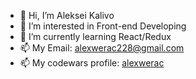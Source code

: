 - 👋 Hi, I’m Aleksei Kalivo
- 👀 I’m interested in Front-end Developing
- 🌱 I’m currently learning React/Redux
- 📫 My Email: alexwerac228@gmail.com
- 📫 My codewars profile: [alexwerac](https://www.codewars.com/users/alexwerac/stats)
